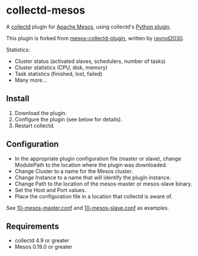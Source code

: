collectd-mesos
==============

A [collectd](http://collectd.org) plugin for [Apache Mesos](http://mesos.apache.org), using collectd's [Python plugin](http://collectd.org/documentation/manpages/collectd-python.5.shtml).

This plugin is forked from [mesos-collectd-plugin](https://github.com/rayrod2030/collectd-mesos), written by [rayrod2030](https://github.com/rayrod2030).

Statistics:
 * Cluster status (activated slaves, schedulers, number of tasks)
 * Cluster statistics (CPU, disk, memory)
 * Task statistics (finished, lost, failed)
 * Many more...

Install
-------
 1. Download the plugin.
 2. Configure the plugin (see below for details).
 3. Restart collectd.

Configuration
-------------
 * In the appropriate plugin configuration file (master or slave), change ModulePath to the location where the plugin was downloaded.
 * Change Cluster to a name for the Mesos cluster.
 * Change Instance to a name that will identify the plugin instance.
 * Change Path to the location of the mesos-master or mesos-slave binary.
 * Set the Host and Port values.
 * Place the configuration file in a location that collectd is aware of.

See [10-mesos-master.conf](https://github.com/signalfx/integrations/blob/master/collectd-mesos/10-mesos-master.conf) and [10-mesos-slave.conf](https://github.com/signalfx/integrations/blob/master/collectd-mesos/10-mesos-slave.conf) as examples.

Requirements
------------
 * collectd 4.9 or greater
 * Mesos 0.19.0 or greater
